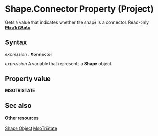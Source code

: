 
# Shape.Connector Property (Project)
Gets a value that indicates whether the shape is a connector. Read-only  **[MsoTriState](http://msdn.microsoft.com/en-us/library/office/ff860737%28v=office.15%29)**

## Syntax

 _expression_ . **Connector**

 _expression_ A variable that represents a **Shape** object.


## Property value

 **MSOTRISTATE**


## See also


#### Other resources


[Shape Object](d2b32bcd-5595-a4a7-9772-feb25fd0103a.md)
[MsoTriState](http://msdn.microsoft.com/en-us/library/office/ff860737%28v=office.15%29)
